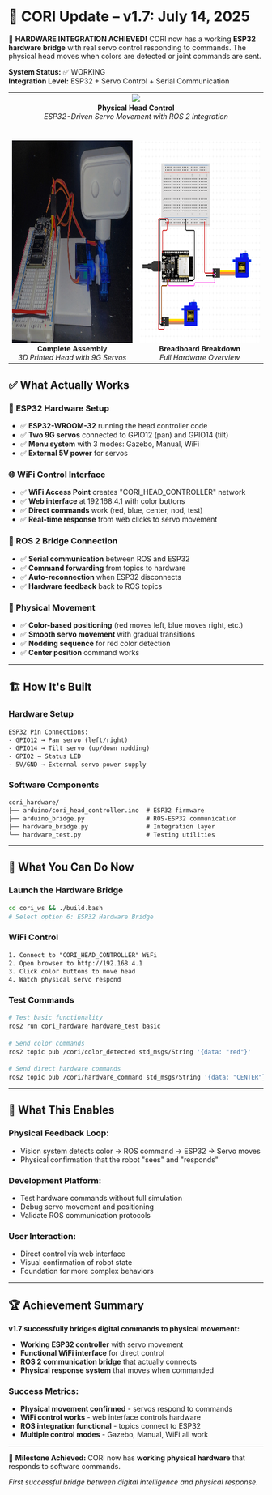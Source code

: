 # 📢 CORI Update – v1.7: July 14, 2025

🔌 **HARDWARE INTEGRATION ACHIEVED!** CORI now has a working **ESP32 hardware bridge** with real servo control responding to commands. The physical head moves when colors are detected or joint commands are sent.

**System Status:** ✅ WORKING  
**Integration Level:** ESP32 + Servo Control + Serial Communication  

<div align="center">
  <table>
    <tr>
      <td colspan="2" align="center">
        <img src="../../assets/gifs/CORI_Gazebo_Hardware_Demo.gif" width="90%"/>
        <br><b>Physical Head Control</b><br>
        <em>ESP32-Driven Servo Movement with ROS 2 Integration</em>
      </td>
    </tr>
    <tr>
      <td width="50%" align="center">
        <br><br>
        <img src="../../assets/imgs/CORI_Hardware_1.jpg" height="400px"/>
        <br><b>Complete Assembly</b><br>
        <em>3D Printed Head with 9G Servos</em>
      </td>
      <td width="50%" align="center">
        <br><br>
        <img src="../../assets/imgs/CORI_Prototype_Layout.png" height="400px"/>
        <br><b>Breadboard Breakdown</b><br>
        <em>Full Hardware Overview</em>
      </td>
    </tr>
  </table>
</div>


## ✅ What Actually Works

### 🔌 ESP32 Hardware Setup
- ✅ **ESP32-WROOM-32** running the head controller code
- ✅ **Two 9G servos** connected to GPIO12 (pan) and GPIO14 (tilt)
- ✅ **Menu system** with 3 modes: Gazebo, Manual, WiFi
- ✅ **External 5V power** for servos

### 🌐 WiFi Control Interface
- ✅ **WiFi Access Point** creates "CORI_HEAD_CONTROLLER" network
- ✅ **Web interface** at 192.168.4.1 with color buttons
- ✅ **Direct commands** work (red, blue, center, nod, test)
- ✅ **Real-time response** from web clicks to servo movement

### 🤖 ROS 2 Bridge Connection
- ✅ **Serial communication** between ROS and ESP32
- ✅ **Command forwarding** from topics to hardware
- ✅ **Auto-reconnection** when ESP32 disconnects
- ✅ **Hardware feedback** back to ROS topics

### 🎯 Physical Movement
- ✅ **Color-based positioning** (red moves left, blue moves right, etc.)
- ✅ **Smooth servo movement** with gradual transitions
- ✅ **Nodding sequence** for red color detection
- ✅ **Center position** command works

---

## 🏗️ How It's Built

### Hardware Setup
```
ESP32 Pin Connections:
- GPIO12 → Pan servo (left/right)
- GPIO14 → Tilt servo (up/down nodding)
- GPIO2 → Status LED
- 5V/GND → External servo power supply
```

### Software Components
```
cori_hardware/
├── arduino/cori_head_controller.ino  # ESP32 firmware
├── arduino_bridge.py                 # ROS-ESP32 communication
├── hardware_bridge.py                # Integration layer
└── hardware_test.py                  # Testing utilities
```

---

## 🚀 What You Can Do Now

### Launch the Hardware Bridge
```bash
cd cori_ws && ./build.bash
# Select option 6: ESP32 Hardware Bridge
```

### WiFi Control
```
1. Connect to "CORI_HEAD_CONTROLLER" WiFi
2. Open browser to http://192.168.4.1
3. Click color buttons to move head
4. Watch physical servo respond
```

### Test Commands
```bash
# Test basic functionality
ros2 run cori_hardware hardware_test basic

# Send color commands
ros2 topic pub /cori/color_detected std_msgs/String '{data: "red"}'

# Send direct hardware commands
ros2 topic pub /cori/hardware_command std_msgs/String '{data: "CENTER"}'
```

---

## 💫 What This Enables

### **Physical Feedback Loop:**
- Vision system detects color → ROS command → ESP32 → Servo moves
- Physical confirmation that the robot "sees" and "responds"

### **Development Platform:**
- Test hardware commands without full simulation
- Debug servo movement and positioning
- Validate ROS communication protocols

### **User Interaction:**
- Direct control via web interface
- Visual confirmation of robot state
- Foundation for more complex behaviors

---

## 🏆 Achievement Summary

**v1.7 successfully bridges digital commands to physical movement:**

- **Working ESP32 controller** with servo movement
- **Functional WiFi interface** for direct control  
- **ROS 2 communication bridge** that actually connects
- **Physical response system** that moves when commanded

### **Success Metrics:**
- **Physical movement confirmed** - servos respond to commands
- **WiFi control works** - web interface controls hardware
- **ROS integration functional** - topics connect to ESP32
- **Multiple control modes** - Gazebo, Manual, WiFi all work

---

🎯 **Milestone Achieved:** CORI now has **working physical hardware** that responds to software commands.

*First successful bridge between digital intelligence and physical response.*